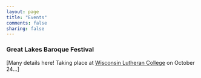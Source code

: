 ```yaml
---
layout: page
title: "Events"
comments: false
sharing: false
---
```


### Great Lakes Baroque Festival

[Many details here! Taking place at [Wisconsin Lutheran College](http://www.wlc.edu/) on October 24...]

